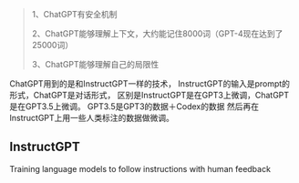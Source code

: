 > 1、ChatGPT有安全机制
> 
> 2、ChatGPT能够理解上下文，大约能记住8000词（GPT-4现在达到了25000词）
> 
> 3、ChatGPT能够理解自己的局限性

ChatGPT用到的是和InstructGPT一样的技术，
InstructGPT的输入是prompt的形式，ChatGPT是对话形式，
区别是InstructGPT是在GPT3上微调，ChatGPT是在GPT3.5上微调。
GPT3.5是GPT3的数据＋Codex的数据 然后再在InstructGPT上用一些人类标注的数据做微调。

## InstructGPT
Training language models to follow instructions with human feedback

